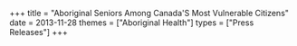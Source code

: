 +++
title = "Aboriginal Seniors Among Canada'S Most Vulnerable Citizens"
date = 2013-11-28
themes = ["Aboriginal Health"]
types = ["Press Releases"]
+++
